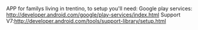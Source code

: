 APP for familys living in trentino, to setup you'll need:
Google play services: http://developer.android.com/google/play-services/index.html
Support V7:http://developer.android.com/tools/support-library/setup.html
